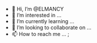 - 👋 Hi, I’m @ELMANCY
- 👀 I’m interested in ...
- 🌱 I’m currently learning ...
- 💞️ I’m looking to collaborate on ...
- 📫 How to reach me ... ;

<!---
ELMANCY222/ELMANCY222 is a ✨ special ✨ repository because its `README.md` (this file) appears on your GitHub profile.
You can click the Preview link to take a look at your changes.
--->
